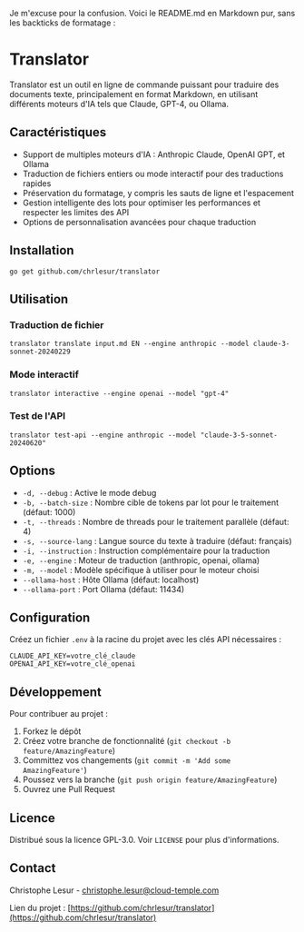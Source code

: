 Je m'excuse pour la confusion. Voici le README.md en Markdown pur, sans les backticks de formatage :

# Translator

Translator est un outil en ligne de commande puissant pour traduire des documents texte, principalement en format Markdown, en utilisant différents moteurs d'IA tels que Claude, GPT-4, ou Ollama.

## Caractéristiques

- Support de multiples moteurs d'IA : Anthropic Claude, OpenAI GPT, et Ollama
- Traduction de fichiers entiers ou mode interactif pour des traductions rapides
- Préservation du formatage, y compris les sauts de ligne et l'espacement
- Gestion intelligente des lots pour optimiser les performances et respecter les limites des API
- Options de personnalisation avancées pour chaque traduction

## Installation

```
go get github.com/chrlesur/translator
```

## Utilisation

### Traduction de fichier

```
translator translate input.md EN --engine anthropic --model claude-3-sonnet-20240229
```

### Mode interactif

```
translator interactive --engine openai --model "gpt-4"
```

### Test de l'API

```
translator test-api --engine anthropic --model "claude-3-5-sonnet-20240620"
```

## Options

- `-d, --debug` : Active le mode debug
- `-b, --batch-size` : Nombre cible de tokens par lot pour le traitement (défaut: 1000)
- `-t, --threads` : Nombre de threads pour le traitement parallèle (défaut: 4)
- `-s, --source-lang` : Langue source du texte à traduire (défaut: français)
- `-i, --instruction` : Instruction complémentaire pour la traduction
- `-e, --engine` : Moteur de traduction (anthropic, openai, ollama)
- `-m, --model` : Modèle spécifique à utiliser pour le moteur choisi
- `--ollama-host` : Hôte Ollama (défaut: localhost)
- `--ollama-port` : Port Ollama (défaut: 11434)

## Configuration

Créez un fichier `.env` à la racine du projet avec les clés API nécessaires :

```
CLAUDE_API_KEY=votre_clé_claude
OPENAI_API_KEY=votre_clé_openai
```

## Développement

Pour contribuer au projet :

1. Forkez le dépôt
2. Créez votre branche de fonctionnalité (`git checkout -b feature/AmazingFeature`)
3. Committez vos changements (`git commit -m 'Add some AmazingFeature'`)
4. Poussez vers la branche (`git push origin feature/AmazingFeature`)
5. Ouvrez une Pull Request

## Licence

Distribué sous la licence GPL-3.0. Voir `LICENSE` pour plus d'informations.

## Contact

Christophe Lesur - christophe.lesur@cloud-temple.com

Lien du projet : [https://github.com/chrlesur/translator](https://github.com/chrlesur/translator)